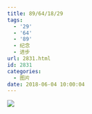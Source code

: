 ```yaml
---
title: 89/64/18/29
tags:
  - '29'
  - '64'
  - '89'
  - 纪念
  - 进步
url: 2831.html
id: 2831
categories:
  - 图片
date: 2018-06-04 10:00:04
---
```


![](http://photo.guolaijie.com/rooufer/uploads/2018/06/29年前.jpg)